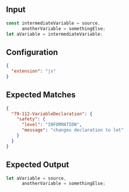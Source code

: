 
## Input
```javascript input
const intermediateVariable = source,
      anotherVariable = somethingElse;
let aVariable = intermediateVariable;
```

## Configuration
```json configuration
{
  "extension": "js"
}
```

## Expected Matches
```json expected matches
{
  "79-112-VariableDeclaration": {
    "safety": {
      "level": "INFORMATION",
      "message": "changes declaration to let"
    }
  }
}
```

## Expected Output
```javascript expected output
let aVariable = source,
      anotherVariable = somethingElse;
```
